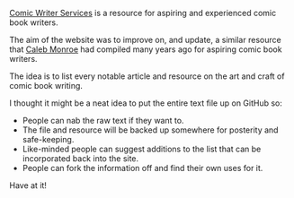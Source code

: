 [Comic Writer Services](http://comicwriterservices.com/) is a resource for aspiring and experienced comic book writers. 

The aim of the website was to improve on, and update, a similar resource that [Caleb Monroe](http://calebmonroe.com/blog/) had compiled many years ago for aspiring comic book writers. 

The idea is to list every notable article and resource on the art and craft of comic book writing. 

I thought it might be a neat idea to put the entire text file up on GitHub so:

- People can nab the raw text if they want to. 
- The file and resource will be backed up somewhere for posterity and safe-keeping. 
- Like-minded people can suggest additions to the list that can be incorporated back into the site. 
- People can fork the information off and find their own uses for it. 

Have at it! 
